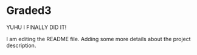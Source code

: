 # Graded3

YUHU I FINALLY DID IT!

I am editing the README file. Adding some more details about the project description.

